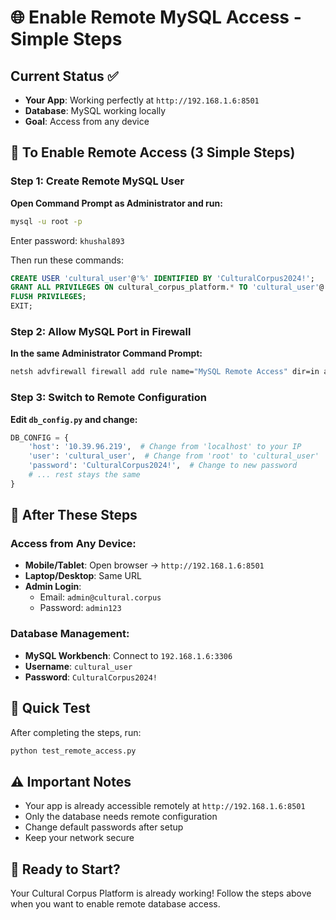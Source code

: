 # 🌐 Enable Remote MySQL Access - Simple Steps

## Current Status ✅
- **Your App**: Working perfectly at `http://192.168.1.6:8501`
- **Database**: MySQL working locally
- **Goal**: Access from any device

## 🎯 To Enable Remote Access (3 Simple Steps)

### Step 1: Create Remote MySQL User
**Open Command Prompt as Administrator and run:**
```cmd
mysql -u root -p
```
Enter password: `khushal893`

Then run these commands:
```sql
CREATE USER 'cultural_user'@'%' IDENTIFIED BY 'CulturalCorpus2024!';
GRANT ALL PRIVILEGES ON cultural_corpus_platform.* TO 'cultural_user'@'%';
FLUSH PRIVILEGES;
EXIT;
```

### Step 2: Allow MySQL Port in Firewall
**In the same Administrator Command Prompt:**
```cmd
netsh advfirewall firewall add rule name="MySQL Remote Access" dir=in action=allow protocol=TCP localport=3306
```

### Step 3: Switch to Remote Configuration
**Edit `db_config.py` and change:**
```python
DB_CONFIG = {
    'host': '10.39.96.219',  # Change from 'localhost' to your IP
    'user': 'cultural_user',  # Change from 'root' to 'cultural_user'
    'password': 'CulturalCorpus2024!',  # Change to new password
    # ... rest stays the same
}
```

## 🎉 After These Steps

### Access from Any Device:
- **Mobile/Tablet**: Open browser → `http://192.168.1.6:8501`
- **Laptop/Desktop**: Same URL
- **Admin Login**: 
  - Email: `admin@cultural.corpus`
  - Password: `admin123`

### Database Management:
- **MySQL Workbench**: Connect to `192.168.1.6:3306`
- **Username**: `cultural_user`
- **Password**: `CulturalCorpus2024!`

## 🔧 Quick Test
After completing the steps, run:
```cmd
python test_remote_access.py
```

## ⚠️ Important Notes
- Your app is already accessible remotely at `http://192.168.1.6:8501`
- Only the database needs remote configuration
- Change default passwords after setup
- Keep your network secure

## 🚀 Ready to Start?
Your Cultural Corpus Platform is already working! Follow the steps above when you want to enable remote database access. 